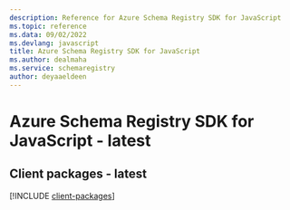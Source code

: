 ```yaml
---
description: Reference for Azure Schema Registry SDK for JavaScript
ms.topic: reference
ms.data: 09/02/2022
ms.devlang: javascript
title: Azure Schema Registry SDK for JavaScript
ms.author: dealmaha
ms.service: schemaregistry
author: deyaaeldeen
---
```

# Azure Schema Registry SDK for JavaScript - latest

## Client packages - latest
[!INCLUDE [client-packages](schema-registry-client-index.md)]